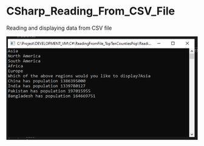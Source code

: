 # CSharp_Reading_From_CSV_File

Reading and displaying data from CSV file

<img src="Images/1.PNG">
